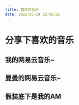 ```yaml
---
title: 喜欢的音乐
date: 2022-05-24 22:06:01
---
```


# 分享下喜欢的音乐

## 我的网易云音乐~ 

<div class="aplayer" data-id="7459239663" data-server="netease" data-type="playlist" data-mutex="true" data-preload="auto" data-theme="#3F51B5"
     data-order="random"></div>

## 曼曼的网易云音乐~

<div class="aplayer" data-id="7463063950" data-server="netease" data-type="playlist" data-mutex="true" data-preload="auto" data-theme="#3F51B5" data-order="random"></div>

## 假装底下是我的AM
